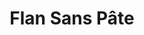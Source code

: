 ---
layout: recette
categories: [recettes]
hidden: true
lang: fr
sitemap: false
title: Flan Sans Pâte
type: sucre
ingredients: 
  - nom: lait entier
    qte: 420
    unite: gr
  - nom: crème liquide
    qte: 80
    unite: gr
  - nom: oeuf
    qte: 1
  - nom: jaunes d'oeuf
    qte: 3
  - nom: sucre
    qte: 80
    unite: gr
  - nom: fécule de maïs
    qte: 40
    unite: gr
  - nom: beurre
    qte: 30
    unite: gr
  - nom: vanille liquide
    qte: 1
    unite: cuillère à café
preconditions:
  - Couper le beurre en petits dés
  - Préchauffer le four à 180°C
etapes:
  - label: Préparation
    details:
      - Porter le lait, la crème et la vanille à ébullition (environ 80°C)
      - Dans un saladier, mélanger l'oeuf entier avec les jaunes, le sucre et la fécule de maïs
      - Quand le lait commence à bouillir, le verser en deux fois dans le saladier tout en fouettant continuellement
      - Reverser le tout dans la casserole
      - Mettre à feu moyen-doux et fouetter continuellement jusqu'à ce que ça commence à épaissir
      - Transvaser dans un saladier
      - Ajouter le beurre et mélanger à l'aide d'une spatule silicone
cuissonMinutes: 40
cuisson: 
  - Beurrer le moule
  - Verser la préparation dans le moule
  - Cuire 40 minutes à 180°C
  - Laisser refroidir le flan dans le moule avant de démouler
  - Démouler et placer au réfrigérateur au moins 4 heures
notes:
  - Avant de mettre le lait, mouiller la casserole afin d'éviter qu'il n'accroche au fond
  - Quand le lait est sur le feu, le remuer assez fréquemment afin d'éviter qu'il n'accroche au fond
  - Multiplier les quantités par deux pour faire un flan dans un moule à gâteau rond
  - Cette recette est faite pour un flan à cuire dans un moule à cake standard. Une fois cuit il fera 5 cm de hauteur environ
---